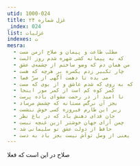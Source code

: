 ```yaml
---
utid: 1000-024
title: غزل شماره ۲۴
_index: 024
list: غزلیات
indexes: ت
mesra:
  - مطلب طاعت و پیمان و صلاح ازمن مست
  - که به پیمانه کشی شهره شدم روز الست
  - من همان دم که وضو ساختم از چشمه‌ی عشق
  - چار تکبیر زدم یکسره بر هرچه که هست
  - می بده تا دهمت آگهی از سرّ فضا
  - که به روی که شدم عاشق و از بوی که مست
  - کمر کوه کم است از کمر مور اینجا
  - نا امید از در رحمت مشو‌ای باده پرست
  - بجز آن نرگس مستانه که چشمش مرساد
  - زیر این طارم فیروزه کسی خوش ننشست
  - جان فدای دهنش باد که در باغ نظر
  - چمن آرای جهان خوشتر ازین غنچه نبست
  - حافظ از دولت عشق تو سلیمانی شد
  - یعنی از وصل تواَش نیست بجز باد به دست
---
```

صلاح در این است که فعلا
